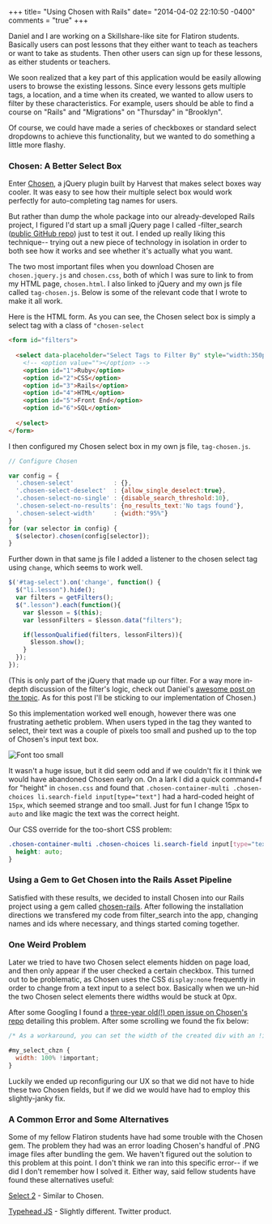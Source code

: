 +++
title= "Using Chosen with Rails"
date= "2014-04-02 22:10:50 -0400"
comments = "true"
+++

Daniel and I are working on a Skillshare-like site for Flatiron students. Basically users can post lessons that they either want to teach as teachers or want to take as students. Then other users can sign up for these lessons, as either students or teachers.

We soon realized that a key part of this application would be easily allowing users to browse the existing lessons. Since every lessons gets multiple tags, a location, and a time when its created, we wanted to allow users to filter by these characteristics. For example, users should be able to find a course on "Rails" and "Migrations" on "Thursday" in "Brooklyn". 

Of course, we could have made a series of checkboxes or standard select dropdowns to achieve this functionality, but we wanted to do something a little more flashy. 

<!-- more -->

### Chosen: A Better Select Box

Enter [Chosen](http://harvesthq.github.io/chosen/), a jQuery plugin built by Harvest that makes select boxes way cooler. It was easy to see how their multiple select box would work perfectly for auto-completing tag names for users. 

But rather than dump the whole package into our already-developed Rails project, I figured I'd start up a small jQuery page I called -filter_search ([public GitHub repo](https://github.com/sts10/filter_search/tree/master/chosen)) just to test it out. I ended up really liking this technique-- trying out a new piece of technology in isolation in order to both see how it works and see whether it's actually what you want. 

The two most important files when you download Chosen are `chosen.jquery.js` and `chosen.css`, both of which I was sure to link to from my HTML page, `chosen.html`. I also linked to jQuery and my own js file called `tag-chosen.js`. Below is some of the relevant code that I wrote to make it all work. 

Here is the HTML form. As you can see, the Chosen select box is simply a select tag with a class of `"chosen-select`

```html
<form id="filters">
  
  <select data-placeholder="Select Tags to Filter By" style="width:350px;" multiple class="chosen-select" id="tag-select" tabindex="8">
    <!-- <option value=""></option> -->
    <option id="1">Ruby</option>
    <option id="2">CSS</option>
    <option id="3">Rails</option>
    <option id="4">HTML</option>
    <option id="5">Front End</option>
    <option id="6">SQL</option>
 
  </select>
</form>
```

I then configured my Chosen select box in my own js file, `tag-chosen.js`.

```javascript
// Configure Chosen 

var config = {
  '.chosen-select'           : {},
  '.chosen-select-deselect'  : {allow_single_deselect:true},
  '.chosen-select-no-single' : {disable_search_threshold:10},
  '.chosen-select-no-results': {no_results_text:'No tags found'},
  '.chosen-select-width'     : {width:"95%"}
}
for (var selector in config) {
  $(selector).chosen(config[selector]);
}

```

Further down in that same js file I added a listener to the chosen select tag using `change`, which seems to work well.

```javascript
$('#tag-select').on('change', function() {
  $("li.lesson").hide();
  var filters = getFilters();
  $(".lesson").each(function(){
    var $lesson = $(this);
    var lessonFilters = $lesson.data("filters");

    if(lessonQualified(filters, lessonFilters)){
      $lesson.show();
    }
  });
});
```

(This is only part of the jQuery that made up our filter. For a way more in-depth discussion of the filter's logic, check out Daniel's [awesome post on the topic](http://kr0nos4piens.wordpress.com/2014/03/31/a-dynamic-and-relatively-efficient-front-end-filtering-algorithm-with-rails-and-javascript/). As for this post I'll be sticking to our implementation of Chosen.)

So this implementation worked well enough, however there was one frustrating aethetic problem. When users typed in the tag they wanted to select, their text was a couple of pixels too small and pushed up to the top of Chosen's input text box. 

![Font too small](http://i.imgur.com/kK62WS7.png)

It wasn't a huge issue, but it did seem odd and if we couldn't fix it I think we would have abandoned Chosen early on. On a lark I did a quick command+f for "height" in `chosen.css` and found that `.chosen-container-multi .chosen-choices li.search-field input[type="text"]` had a hard-coded height of `15px`, which seemed strange and too small. Just for fun I change 15px to `auto` and like magic the text was the correct height. 

Our CSS override for the too-short CSS problem:

```css
.chosen-container-multi .chosen-choices li.search-field input[type="text"] {
  height: auto;
} 
```

### Using a Gem to Get Chosen into the Rails Asset Pipeline

Satisfied with these results, we decided to install Chosen into our Rails project using a gem called [chosen-rails](https://github.com/tsechingho/chosen-rails). After following the installation directions we transfered my code from filter_search into the app, changing names and ids where necessary, and things started coming together. 

### One Weird Problem

Later we tried to have two Chosen select elements hidden on page load, and then only appear if the user checked a certain checkbox. This turned out to be problematic, as Chosen uses the CSS `display:none` frequently in order to change from a text input to a select box. Basically when we un-hid the two Chosen select elements there widths would be stuck at 0px. 

After some Googling I found a [three-year old(!) open issue on Chosen's repo](https://github.com/harvesthq/chosen/issues/92) detailing this problem. After some scrolling we found the fix below:

```javascript
/* As a workaround, you can set the width of the created div with an !important flag: */

#my_select_chzn {
  width: 100% !important;
}
```

Luckily we ended up reconfiguring our UX so that we did not have to hide these two Chosen fields, but if we did we would have had to employ this slightly-janky fix. 

### A Common Error and Some Alternatives

Some of my fellow Flatiron students have had some trouble with the Chosen gem. The problem they had was an error loading Chosen's handful of .PNG image files after bundling the gem. We haven't figured out the solution to this problem at this point. I don't think we ran into this specific error-- if we did I don't remember how I solved it. Either way, said fellow students have found these alternatives useful:

[Select 2](http://ivaynberg.github.io/select2/) - Similar to Chosen. 

[Typehead JS](http://twitter.github.io/typeahead.js/) - Slightly different. Twitter product. 
